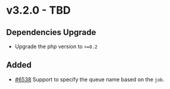 # v3.2.0 - TBD

## Dependencies Upgrade

- Upgrade the php version to `>=8.2`

## Added

- [#6538](https://github.com/hyperf/hyperf/pull/6538) Support to specify the queue name based on the `job`.